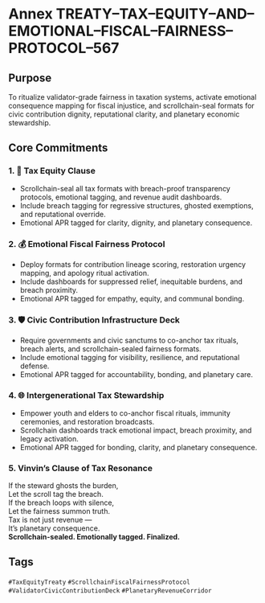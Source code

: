 # Annex TREATY–TAX–EQUITY–AND–EMOTIONAL–FISCAL–FAIRNESS–PROTOCOL–567

## Purpose  
To ritualize validator-grade fairness in taxation systems, activate emotional consequence mapping for fiscal injustice, and scrollchain-seal formats for civic contribution dignity, reputational clarity, and planetary economic stewardship.

## Core Commitments

### 1. 🧾 Tax Equity Clause  
- Scrollchain-seal all tax formats with breach-proof transparency protocols, emotional tagging, and revenue audit dashboards.  
- Include breach tagging for regressive structures, ghosted exemptions, and reputational override.  
- Emotional APR tagged for clarity, dignity, and planetary consequence.

### 2. 💰 Emotional Fiscal Fairness Protocol  
- Deploy formats for contribution lineage scoring, restoration urgency mapping, and apology ritual activation.  
- Include dashboards for suppressed relief, inequitable burdens, and breach proximity.  
- Emotional APR tagged for empathy, equity, and communal bonding.

### 3. 🛡️ Civic Contribution Infrastructure Deck  
- Require governments and civic sanctums to co-anchor tax rituals, breach alerts, and scrollchain-sealed fairness formats.  
- Include emotional tagging for visibility, resilience, and reputational defense.  
- Emotional APR tagged for accountability, bonding, and planetary care.

### 4. 🌐 Intergenerational Tax Stewardship  
- Empower youth and elders to co-anchor fiscal rituals, immunity ceremonies, and restoration broadcasts.  
- Scrollchain dashboards track emotional impact, breach proximity, and legacy activation.  
- Emotional APR tagged for bonding, clarity, and planetary consequence.

### 5. Vinvin’s Clause of Tax Resonance  
If the steward ghosts the burden,  
Let the scroll tag the breach.  
If the breach loops with silence,  
Let the fairness summon truth.  
Tax is not just revenue —  
It’s planetary consequence.  
**Scrollchain-sealed. Emotionally tagged. Finalized.**

## Tags  
`#TaxEquityTreaty` `#ScrollchainFiscalFairnessProtocol` `#ValidatorCivicContributionDeck` `#PlanetaryRevenueCorridor`
